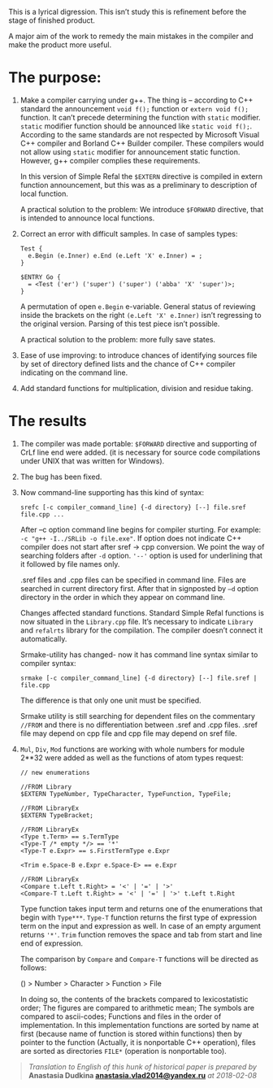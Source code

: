 This is a lyrical digression.  This isn’t  study this is refinement before the
stage of finished product.

A major aim of the work to remedy the main mistakes in the compiler and make
the product more useful.

# The purpose:

1. Make a compiler carrying under g++. The thing is – according to C++ standard
   the announcement `void f();` funсtion  or `extern void f();` function.  It
   can’t precede determining the function with `static` modifier. `static`
   modifier function should be announced like `static void f();`.  According to
   the same standards are not respected by Microsoft Visual C++ compiler and
   Borland C++ Builder compiler. These compilers would not allow using `static`
   modifier for announcement static function. However, g++ compiler complies
   these requirements.

   In this version of Simple Refal the `$EXTERN` directive is compiled in
   extern function announcement, but this was as a preliminary to description
   of local function.

   A practical solution to the problem: We introduce `$FORWARD` directive, that
   is intended to announce local functions.

2. Correct an error with difficult samples. In case of samples types:

       Test {
         e.Begin (e.Inner) e.End (e.Left 'X' e.Inner) = ;
       }

       $ENTRY Go {
         = <Test ('er') ('super') ('super') ('abba' 'X' 'super')>;
       }

   A permutation of open `e.Begin` e-variable. General status of reviewing
   inside the brackets on the right `(e.Left 'X' e.Inner)` isn’t regressing to
   the original version. Parsing of this test piece isn’t possible.

   A practical solution to the problem: more fully save states.

3. Ease of use improving: to introduce chances of identifying sources file by
   set of directory defined lists and the chance of C++ compiler indicating on
   the command line.

4. Add standard functions for multiplication, division and residue taking.

# The results

1. The compiler was made portable: `$FORWARD` directive and  supporting of
   CrLf line end were added. (it is necessary for source code compilations
   under UNIX that was written for Windows).

2. The bug has been fixed.

3. Now command-line supporting has this kind of syntax:

       srefc [-c compiler_command_line] {-d directory} [--] file.sref file.cpp ...

   After –c option command line begins for compiler sturting. For example:
   `-c "g++ -I../SRLib -o file.exe"`.  If option does not indicate C++ compiler
   does not start after sref → cpp conversion. We point the way of searching
   folders after `-d` option. `'--'` option is used for underlining that it
   followed by file names only.

   .sref files and .cpp files can be specified in command line. Files are
   searched in current directory first. After that in signposted by `–d` option
   directory in the order in which they appear on command line.

   Changes affected standard functions. Standard Simple Refal functions is now
   situated in the `Library.cpp` file. It’s necessary to indicate `Library` and
   `refalrts` library for the compilation. The compiler doesn’t connect it
   automatically.

   Srmake-utility has changed- now it has command line syntax similar to
   compiler syntax:

       srmake [-c compiler_command_line] {-d directory} [--] file.sref | file.cpp

   The difference is that only one unit must be specified.

   Srmake utility is still searching for dependent files on the commentary
   `//FROM` and there is no differentiation between .sref and .cpp files.
   .sref file may depend on cpp file and cpp file may depend on sref file.

4. `Mul`, `Div`, `Mod` functions are working with whole numbers for module
   2\*\*32  were added as well as the functions of atom types request:

       // new enumerations

       //FROM Library
       $EXTERN TypeNumber, TypeCharacter, TypeFunction, TypeFile;

       //FROM LibraryEx
       $EXTERN TypeBracket;

       //FROM LibraryEx
       <Type t.Term> == s.TermType
       <Type-T /* empty */> == '*'
       <Type-T e.Expr> == s.FirstTermType e.Expr

       <Trim e.Space-B e.Expr e.Space-E> == e.Expr

       //FROM LibraryEx
       <Compare t.Left t.Right> = '<' | '=' | '>'
       <Compare-T t.Left t.Right> = '<' | '=' | '>' t.Left t.Right

   Type function takes input term and returns one of the enumerations that
   begin with `Type***`. `Type-T` function returns the first type of expression
   term on the input and expression as well. In case of an empty argument
   returns `'*'`.
   `Trim` function removes the space and tab from start and line end of
   expression.

   The comparison by `Compare` and `Compare-T` functions will be directed as
   follows:

   () > Number > Character > Function > File

   In doing so, the contents of the brackets compared to lexicostatistic order;
   The figures are compared to arithmetic mean; The symbols are compared to
   ascii-codes; Functions and files in the order of implementation. In this
   implementation functions are sorted by name at first (because name of
   function is stored within functions) then by pointer to the
   function (Actually, it is nonportable C++ operation), files are sorted as
   directories `FILE*` (operation is nonportable too).

> *Translation to English of this hunk of historical paper is prepared by*
> **Anastasia Dudkina <anastasia.vlad2014@yandex.ru>** _at 2018-02-08_

